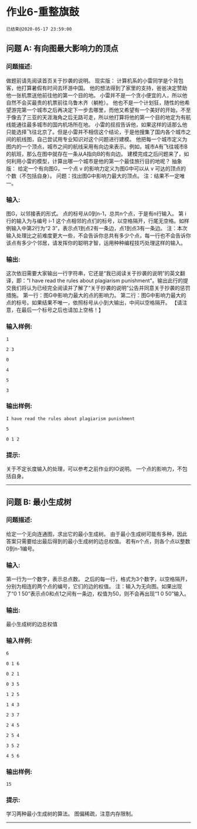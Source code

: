 # 作业6-重整旗鼓
`已结束@2020-05-17 23:59:00`
## 问题 A: 有向图最大影响力的顶点
### 问题描述:
做题前请先阅读首页关于抄袭的说明。    现实版：    	计算机系的小雷同学是个背包客，他打算暑假有时间去环游中国。     	他的想法得到了家里的支持，爸爸决定赞助他一张机票送他前往他的第一个目的地。     	小雷并不是一个贪小便宜的人，所以他自然不会买最贵的机票前往乌鲁木齐（躺枪）。     	他也不是一个计划狂，随性的他希望游完第一个城市之后再决定下一步去哪里，而他又希望有一个美好的开始，不至于像去了三亚的天涯海角之后无路可走，所以他打算将他的第一个目的地定为有航线能通往最多城市的国内机场所在地。     	小雷的叔叔告诉他，如果这样的话那么他只能选择飞往北京了。但是小雷并不相信这个结论，于是他搜集了国内各个城市之间的航线图，自己尝试用专业知识对这个问题进行建模。     	他把每一个城市定义为图内的一个顶点，城市之间的航线采用有向边来表示。例如，城市A有飞往城市B的航班，那么在图中就存在一条从A指向B的有向边。     	建模完成之后问题来了，如何利用小雷的模型，计算出哪一个城市是他的第一个最佳旅行目的地呢？    抽象版：    	给定一个有向图G，一个点 v 的影响力定义为图G中可以从 v 可达的顶点的个数（不包括自身）。     	问题：找出图G中影响力最大的顶点。     	注：结果不一定唯一。
### 输入:
图G，以邻接表的形式。     	点的标号从0到n-1，总共n个点，于是有n行输入。     	第 i 行的输入为与编号 i-1 这个点相邻的点们的标号，以空格隔开，行尾无空格。如样例输入中第2行为“2 3”，表示点1到点2有一条边，点1到点3有一条边。     	注：本次输入处理比之前难度更大一些，不会告诉你总共有多少个点，每一行也不会告诉你该点有多少个邻居，请发挥你的聪明才智，运用种种编程技巧处理这样的输入。
### 输出:
这次依旧需要大家输出一行字符串，它还是“我已阅读关于抄袭的说明”的英文翻译，即："I have read the rules about plagiarism punishment"。输出此行的提交我们将认为已经完全阅读并了解了“关于抄袭的说明”公告并同意关于抄袭的惩罚措施。    	第一行：图G中影响力最大的点的影响力。     	第二行：图G中影响力最大的点的标号。如果结果不唯一，依照标号从小到大输出，中间以空格隔开。     	【请注意，在最后一个标号之后也请加上空格！】
### 输入样例:
```
1
2 3
0
4
5
3
```
### 输出样例:
```
I have read the rules about plagiarism punishment
5
0 1 2
```
### 提示:
关于不定长度输入的处理，可以参考之前作业的IO说明。  一个点的影响力，不包括自身。

---
## 问题 B: 最小生成树
### 问题描述:
给定一个无向连通图，求出它的最小生成树。     	由于最小生成树可能有多种，因此答案只需要给出最后得到的最小生成树的边总权值。     	若有n个点，则各个点以整数0到n-1编号。
### 输入:
第一行为一个数字，表示总点数。     	之后的每一行，格式为3个数字，以空格隔开，分别为相连的两个点的编号，它们的边的权值。     	注：输入为无向图。如果出现了“0 1 50”表示点0和点1之间有一条边，权值为50，则不会再出现“1 0 50”输入。
### 输出:
最小生成树的边总权值
### 输入样例:
```
6
0 1 6
0 2 1
0 3 5
1 2 5
1 4 3
2 3 7
2 4 5
2 5 4
3 5 2
4 5 6
```
### 输出样例:
```
15
```
### 提示:
学习两种最小生成树的算法。  图偏稀疏，注意内存限制。

---
